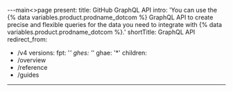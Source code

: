 ---main<>page 
present:
title: GitHub GraphQL API
intro: 'You can use the {% data variables.product.prodname_dotcom %} GraphQL API to create precise and flexible queries for the data you need to integrate with {% data variables.product.prodname_dotcom %}.'
shortTitle: GraphQL API
redirect_from:
  - /v4
versions:
  fpt: '*'
  ghes: '*'
  ghae: '*'
children:
  - /overview
  - /reference
  - /guides
---

